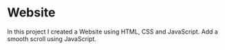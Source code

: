 # Website
In this project I created a Website using HTML, CSS and JavaScript.  Add a smooth scroll using JavaScript. 
